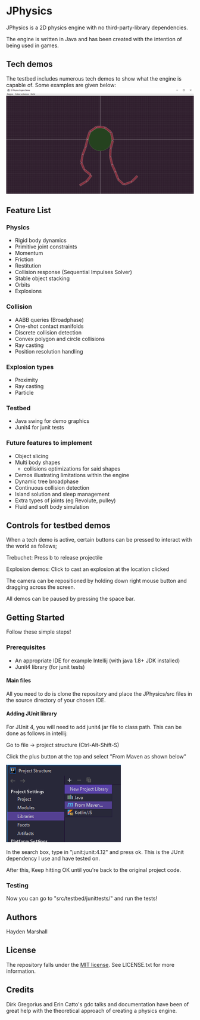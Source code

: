 # JPhysics
JPhysics is a 2D physics engine with no third-party-library dependencies.

The engine is written in Java and has been created with the intention of being used in games.

## Tech demos

The testbed includes numerous tech demos to show what the engine is capable of. Some examples are given below:
![a relative link](Images/Chains%20demo.png?raw=true)

## Feature List
### Physics
- Rigid body dynamics
- Primitive joint constraints
- Momentum
- Friction
- Restitution
- Collision response (Sequential Impulses Solver)
- Stable object stacking
- Orbits
- Explosions

### Collision
- AABB queries (Broadphase)
- One-shot contact manifolds
- Discrete collision detection
- Convex polygon and circle collisions
- Ray casting
- Position resolution handling

### Explosion types
- Proximity
- Ray casting
- Particle

### Testbed
- Java swing for demo graphics
- Junit4 for junit tests

### Future features to implement
- Object slicing
- Multi body shapes
    - collisions optimizations for said shapes
- Demos illustrating limitations within the engine
- Dynamic tree broadphase
- Continuous collision detection
- Island solution and sleep management
- Extra types of joints (eg Revolute, pulley)
- Fluid and soft body simulation

## Controls for testbed demos

When a tech demo is active, certain buttons can be pressed to interact with the world as follows;

Trebuchet: Press b to release projectile

Explosion demos: Click to cast an explosion at the location clicked

The camera can be repositioned by holding down right mouse button and dragging across the screen.

All demos can be paused by pressing the space bar.

## Getting Started
Follow these simple steps!

### Prerequisites
- An appropriate IDE for example Intellij (with java 1.8+ JDK installed)
- Junit4 library (for junit tests)

#### Main files
All you need to do is clone the repository and place the JPhysics/src files in the source directory of your chosen IDE.

#### Adding JUnit library

For JUnit 4, you will need to add junit4 jar file to class path. This can be done as follows in intellij:

Go to file -> project structure (Ctrl-Alt-Shift-S)

Click the plus button at the top and select "From Maven as shown below"

![a relative link](Images/Maven.png?raw=true)

In the search box, type in "junit:junit:4.12" and press ok. This is the JUnit dependency I use and have tested on.

After this, Keep hitting OK until you're back to the original project code.

### Testing
Now you can go to "src/testbed/junittests/" and run the tests!

## Authors
Hayden Marshall

## License
The repository falls under the [MIT license](https://en.wikipedia.org/wiki/MIT_License). See LICENSE.txt for more information.

## Credits
Dirk Gregorius and Erin Catto's gdc talks and documentation have been of great help with the theoretical approach of creating a physics engine.
